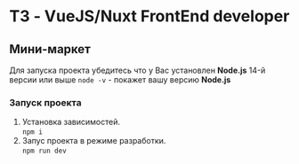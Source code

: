 # ТЗ - VueJS/Nuxt FrontEnd developer

## Мини-маркет

Для запуска проекта убедитесь что у Вас установлен **Node.js** 14-й версии или выше
`node -v` - покажет вашу версию **Node.js** <br/>

### Запуск проекта

1. Установка зависимостей. <br/>
   `npm i`
2. Запус проекта в режиме разработки. <br/>
   `npm run dev` <br/>
